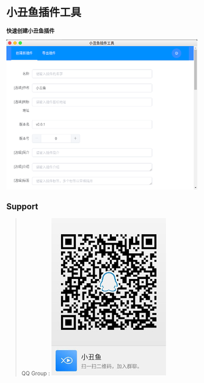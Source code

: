 <!--
 * @Descripttion: 
 * @version: 
 * @Author: 靳兆鲁[1756404649@qq.com]
 * @Date: 2019-10-29 18:20:48
 * @LastEditors: 靳兆鲁[1756404649@qq.com]
 * @LastEditTime: 2019-10-29 18:28:57
 -->
# 小丑鱼插件工具

**快速创建小丑鱼插件**

  ![](./doc/FIshMoviePluginBuilder.png)  


## Support

>QQ Group :   ![](./doc/qrcode_1572344725132.jpg)  
